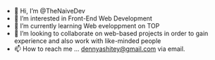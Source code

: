 - 👋 Hi, I’m @TheNaiveDev
- 👀 I’m interested in Front-End Web Development
- 🌱 I’m currently learning Web eveloppment on TOP
- 💞️ I’m looking to collaborate on web-based projects in order to gain experience and also work with like-minded people
- 📫 How to reach me ... dennyashitey@gmail.com via email.

<!---
TheNaiveDev/TheNaiveDev is a ✨ special ✨ repository because its `README.md` (this file) appears on your GitHub profile.
You can click the Preview link to take a look at your changes.
--->
